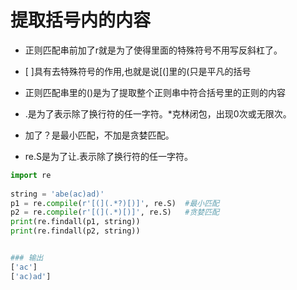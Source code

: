 # 提取括号内的内容

- 正则匹配串前加了r就是为了使得里面的特殊符号不用写反斜杠了。

- [ ]具有去特殊符号的作用,也就是说[(]里的(只是平凡的括号

- 正则匹配串里的()是为了提取整个正则串中符合括号里的正则的内容

- .是为了表示除了换行符的任一字符。*克林闭包，出现0次或无限次。

- 加了？是最小匹配，不加是贪婪匹配。

- re.S是为了让.表示除了换行符的任一字符。

```python
import re
 
string = 'abe(ac)ad)'
p1 = re.compile(r'[(](.*?)[)]', re.S)  #最小匹配
p2 = re.compile(r'[(](.*)[)]', re.S)   #贪婪匹配
print(re.findall(p1, string))
print(re.findall(p2, string))


### 输出
['ac']
['ac)ad']
```

